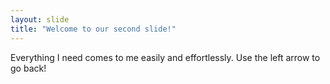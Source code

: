 ```yaml
---
layout: slide
title: "Welcome to our second slide!"
---
```

Everything I need comes to me easily and effortlessly.
Use the left arrow to go back!
